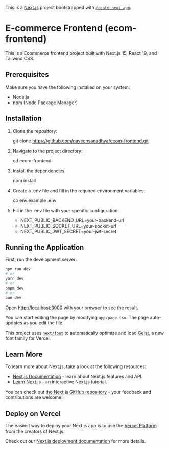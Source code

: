 This is a [Next.js](https://nextjs.org) project bootstrapped with [`create-next-app`](https://nextjs.org/docs/app/api-reference/cli/create-next-app).

# E-commerce Frontend (ecom-frontend)

This is a Ecommerce frontend project built with Next.js 15, React 19, and Tailwind CSS.

## Prerequisites

Make sure you have the following installed on your system:

- Node.js
- npm (Node Package Manager)

## Installation

1. Clone the repository:

   git clone https://github.com/naveensanadhya/ecom-frontend.git

2. Navigate to the project directory:

   cd ecom-frontend

3. Install the dependencies:

   npm install

4. Create a .env file and fill in the required environment variables:

   cp env.example .env

5. Fill in the .env file with your specific configuration:

   - NEXT_PUBLIC_BACKEND_URL=your-backend-url 
   - NEXT_PUBLIC_SOCKET_URL=your-socket-url
   - NEXT_PUBLIC_JWT_SECRET=your-jwt-secret

## Running the Application
First, run the development server:

```bash
npm run dev
# or
yarn dev
# or
pnpm dev
# or
bun dev
```

Open [http://localhost:3000](http://localhost:3000) with your browser to see the result.

You can start editing the page by modifying `app/page.tsx`. The page auto-updates as you edit the file.

This project uses [`next/font`](https://nextjs.org/docs/app/building-your-application/optimizing/fonts) to automatically optimize and load [Geist](https://vercel.com/font), a new font family for Vercel.

## Learn More

To learn more about Next.js, take a look at the following resources:

- [Next.js Documentation](https://nextjs.org/docs) - learn about Next.js features and API.
- [Learn Next.js](https://nextjs.org/learn) - an interactive Next.js tutorial.

You can check out [the Next.js GitHub repository](https://github.com/vercel/next.js) - your feedback and contributions are welcome!

## Deploy on Vercel

The easiest way to deploy your Next.js app is to use the [Vercel Platform](https://vercel.com/new?utm_medium=default-template&filter=next.js&utm_source=create-next-app&utm_campaign=create-next-app-readme) from the creators of Next.js.

Check out our [Next.js deployment documentation](https://nextjs.org/docs/app/building-your-application/deploying) for more details.
